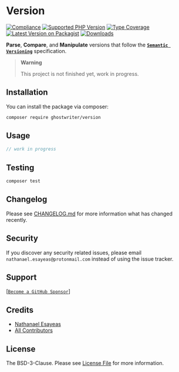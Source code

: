 # Version

[![Compliance](https://github.com/ghostwriter/version/actions/workflows/compliance.yml/badge.svg)](https://github.com/ghostwriter/version/actions/workflows/compliance.yml)
[![Supported PHP Version](https://badgen.net/packagist/php/ghostwriter/version?color=8892bf)](https://www.php.net/supported-versions)
[![Type Coverage](https://shepherd.dev/github/ghostwriter/version/coverage.svg)](https://shepherd.dev/github/ghostwriter/version)
[![Latest Version on Packagist](https://badgen.net/packagist/v/ghostwriter/version)](https://packagist.org/packages/ghostwriter/version)
[![Downloads](https://badgen.net/packagist/dt/ghostwriter/version?color=blue)](https://packagist.org/packages/ghostwriter/version)

**Parse**, **Compare**, and **Manipulate** versions that follow the [**`Semantic Versioning`**](https://version.org/) specification.

> **Warning**
>
> This project is not finished yet, work in progress.


## Installation

You can install the package via composer:

``` bash
composer require ghostwriter/version
```

## Usage

```php
// work in progress
```

## Testing

``` bash
composer test
```

## Changelog

Please see [CHANGELOG.md](./CHANGELOG.md) for more information what has changed recently.

## Security

If you discover any security related issues, please email `nathanael.esayeas@protonmail.com` instead of using the issue tracker.

## Support

[[`Become a GitHub Sponsor`](https://github.com/sponsors/ghostwriter)]

## Credits

- [Nathanael Esayeas](https://github.com/ghostwriter)
- [All Contributors](https://github.com/ghostwriter/version/contributors)

## License

The BSD-3-Clause. Please see [License File](./LICENSE) for more information.
